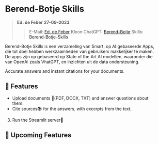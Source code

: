 # Berend-Botje Skills
>**Ed. de Feber**
>**27-09-2023**
>>E-Mail: [Ed. de Feber](mailto:ed.de.feber@outlook.com) 
>>Kloon ChatGPT: [Berend-Botje](https://berend-botje-skills.streamlit.app/)
>>Skills: [Berend-Botje-Skills](https://berend-botje.streamlit.app/)

Berend-Botje Skills is een verzameling van Smart, op AI gebaseerde Apps, die tot doel hebben werkzaamheden van gebruikers makkelijker te maken. De apps zijn op gebaseerd op State of the Art AI modellen, waaronder die van OpenAi zoals VhatGPT, en inzichten uit de data ondersteuning.

Accurate answers and instant citations for your documents.

## 🔧 Features

- Upload documents 📁(PDF, DOCX, TXT) and answer questions about them.
- Cite sources📚 for the answers, with excerpts from the text.

3. Run the Streamlit server🚀

## 🚀 Upcoming Features
